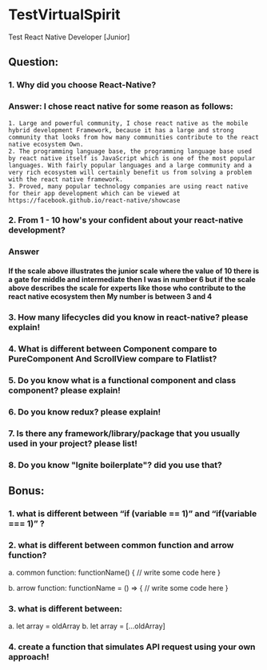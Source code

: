 # TestVirtualSpirit
Test React Native Developer [Junior]

## Question:
### 1. Why did you choose React-Native?

### Answer: I chose react native for some reason as follows:
    1. Large and powerful community, I chose react native as the mobile hybrid development Framework, because it has a large and strong community that looks from how many communities contribute to the react native ecosystem Own.
    2. The programming language base, the programming language base used by react native itself is JavaScript which is one of the most popular languages. With fairly popular languages and a large community and a very rich ecosystem will certainly benefit us from solving a problem with the react native framework. 
    3. Proved, many popular technology companies are using react native for their app development which can be viewed at https://facebook.github.io/react-native/showcase

    
### 2. From 1 - 10 how's your confident about your react-native development?
### Answer
#### If the scale above illustrates the junior scale where the value of 10 there is a gate for middle and intermediate then I was in number 6 but if the scale above describes the scale for experts like those who contribute to the react native ecosystem then My number is between 3 and 4

### 3. How many lifecycles did you know in react-native? please explain!
### 4. What is different between Component compare to PureComponent And ScrollView compare to Flatlist?
### 5. Do you know what is a functional component and class component? please explain!
### 6. Do you know redux? please explain!
### 7. Is there any framework/library/package that you usually used in your project? please list!
### 8. Do you know "Ignite boilerplate"? did you use that?


## Bonus:
### 1. what is different between “if (variable == 1)” and “if(variable === 1)” ?
### 2. what is different between common function  and arrow function?
  a. common function:
  functionName() {
    // write some code here
  }

  b. arrow function:
  functionName = () => {
    // write some code here
  }
### 3. what is different between:
  a. let array = oldArray
  b. let array = […oldArray]
### 4. create a function that simulates API request using your own approach! 

